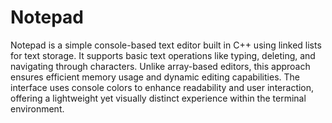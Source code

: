 # Notepad
Notepad is a simple console-based text editor built in C++ using linked lists for text storage. It supports basic text operations like typing, deleting, and navigating through characters. Unlike array-based editors, this approach ensures efficient memory usage and dynamic editing capabilities. The interface uses console colors to enhance readability and user interaction, offering a lightweight yet visually distinct experience within the terminal environment.

